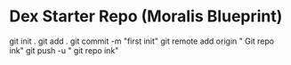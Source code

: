 # Dex Starter Repo (Moralis Blueprint)
git init .
git add .
git commit -m "first init"
git remote add origin " Git repo ink"
git push -u " git repo ink"

